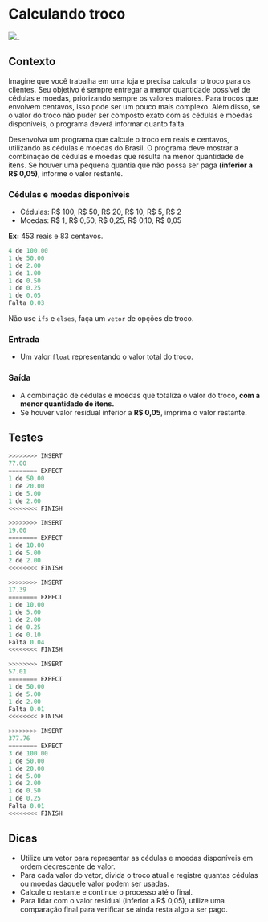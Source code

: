 # Calculando troco

![_](cover.jpg)

## Contexto

Imagine que você trabalha em uma loja e precisa calcular o troco para os clientes. Seu objetivo é sempre entregar a menor quantidade possível de cédulas e moedas, priorizando sempre os valores maiores. Para trocos que envolvem centavos, isso pode ser um pouco mais complexo. Além disso, se o valor do troco não puder ser composto exato com as cédulas e moedas disponíveis, o programa deverá informar quanto falta.

Desenvolva um programa que calcule o troco em reais e centavos, utilizando as cédulas e moedas do Brasil. O programa deve mostrar a combinação de cédulas e moedas que resulta na menor quantidade de itens. Se houver uma pequena quantia que não possa ser paga **(inferior a R$ 0,05)**, informe o valor restante.

### Cédulas e moedas disponíveis

- Cédulas: R$ 100, R$ 50, R$ 20, R$ 10, R$ 5, R$ 2
- Moedas: R$ 1, R$ 0,50, R$ 0,25, R$ 0,10, R$ 0,05

**Ex:** 453 reais e 83 centavos.

```py
4 de 100.00
1 de 50.00
1 de 2.00
1 de 1.00
1 de 0.50
1 de 0.25
1 de 0.05
Falta 0.03
```

Não use `ifs` e `elses`, faça um `vetor` de opções de troco.

### Entrada

- Um valor `float` representando o valor total do troco.

### Saída

- A combinação de cédulas e moedas que totaliza o valor do troco, **com a menor quantidade de itens.**
- Se houver valor residual inferior a **R$ 0,05**, imprima o valor restante.

## Testes

```py
>>>>>>>> INSERT
77.00
======== EXPECT
1 de 50.00
1 de 20.00
1 de 5.00
1 de 2.00
<<<<<<<< FINISH
```

```py
>>>>>>>> INSERT
19.00
======== EXPECT
1 de 10.00
1 de 5.00
2 de 2.00
<<<<<<<< FINISH
```

```py
>>>>>>>> INSERT
17.39
======== EXPECT
1 de 10.00
1 de 5.00
1 de 2.00
1 de 0.25
1 de 0.10
Falta 0.04
<<<<<<<< FINISH
```

```py
>>>>>>>> INSERT
57.01
======== EXPECT
1 de 50.00
1 de 5.00
1 de 2.00
Falta 0.01
<<<<<<<< FINISH
```

```py
>>>>>>>> INSERT
377.76
======== EXPECT
3 de 100.00
1 de 50.00
1 de 20.00
1 de 5.00
1 de 2.00
1 de 0.50
1 de 0.25
Falta 0.01
<<<<<<<< FINISH
```

## Dicas

- Utilize um vetor para representar as cédulas e moedas disponíveis em ordem decrescente de valor.
- Para cada valor do vetor, divida o troco atual e registre quantas cédulas ou moedas daquele valor podem ser usadas.
- Calcule o restante e continue o processo até o final.
- Para lidar com o valor residual (inferior a R$ 0,05), utilize uma comparação final para verificar se ainda resta algo a ser pago.
